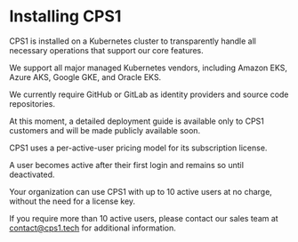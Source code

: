 # Installing CPS1

CPS1 is installed on a Kubernetes cluster to transparently handle all necessary operations that support our core features.

We support all major managed Kubernetes vendors, including Amazon EKS, Azure AKS, Google GKE, and Oracle EKS.

We currently require GitHub or GitLab as identity providers and source code repositories.

At this moment, a detailed deployment guide is available only to CPS1 customers and will be made publicly available soon.

CPS1 uses a per-active-user pricing model for its subscription license.

A user becomes active after their first login and remains so until deactivated.

Your organization can use CPS1 with up to 10 active users at no charge, without the need for a license key.

If you require more than 10 active users, please contact our sales team at [contact@cps1.tech](mailto:contact@cps1.tech) for additional information.
